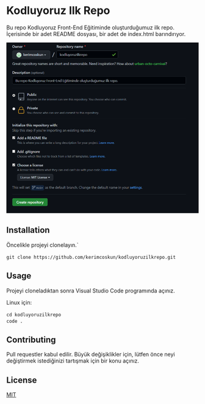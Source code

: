 # Kodluyoruz Ilk Repo

Bu repo Kodluyoruz Front-End Eğitiminde oluşturduğumuz ilk repo. İçerisinde bir adet README dosyası, bir adet de index.html barındırıyor.

![Proje resimi](https://github.com/kerimcoskun/kodluyoruzilkrepo/blob/main/kodluyoruzilkrepo/projegoruntu/Ekran%20Al%C4%B1nt%C4%B1s%C4%B1.PNG?raw=true)

## Installation

Öncelikle projeyi clonelayın.`

```git clone https://github.com/kerimcoskun/kodluyoruzilkrepo.git```

## Usage

Projeyi cloneladıktan sonra Visual Studio Code programında açınız.

Linux için:

```cd kodluyoruzilkrepo                                                                             code .```

## Contributing

Pull requestler kabul edilir. Büyük değişiklikler için, lütfen önce neyi değiştirmek istediğinizi tartışmak için bir konu açınız.

## License

[MIT](https://choosealicense.com/licenses/mit/)